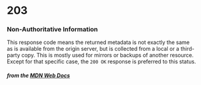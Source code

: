 # 203
### Non-Authoritative Information

This response code means the returned metadata is not exactly the same as is available from the origin server, but is collected from a local or a third-party copy. This is mostly used for mirrors or backups of another resource. Except for that specific case, the `200 OK` response is preferred to this status. 

#### *from the [MDN Web Docs](https://developer.mozilla.org/en-US/docs/Web/HTTP/Status)* 